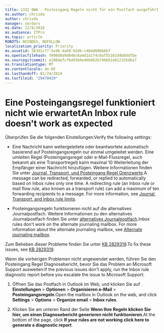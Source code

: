 ```yaml
---
title: 1332 OWA - Posteingang Regeln nicht für ein Postfach ausgeführt werden
ms.author: chrisda
author: chrisda
manager: serdars
ms.date: 12/8/2018
ms.audience: ITPro
ms.topic: article
ROBOTS: NOINDEX, NOFOLLOW
localization_priority: Priority
ms.assetid: 383d1c77-5e4b-4a69-92d6-c404d890b6b7
ms.openlocfilehash: f090d0a9d84bc6a4d1a1f4c0af55102d4b0ddfbe
ms.sourcegitcommit: e2864efcfb493b6e46b662b746661a61232bdba7
ms.translationtype: MT
ms.contentlocale: de-DE
ms.lasthandoff: 01/24/2019
ms.locfileid: "29470429"
---
```

# <a name="an-inbox-rule-doesnt-work-as-expected"></a><span data-ttu-id="8c7e6-102">Eine Posteingangsregel funktioniert nicht wie erwartet</span><span class="sxs-lookup"><span data-stu-id="8c7e6-102">An Inbox rule doesn't work as expected</span></span>

<span data-ttu-id="8c7e6-103">Überprüfen Sie die folgenden Einstellungen:</span><span class="sxs-lookup"><span data-stu-id="8c7e6-103">Verify the following settings:</span></span>
  
- <span data-ttu-id="8c7e6-p101">Eine Nachricht kann weitergeleitete oder beantwortete automatisch basierend auf Posteingangsregeln nur einmal umgeleitet werden. Eine umleiten Regel (Posteingangsregel oder e-Mail-Flussregel, auch bekannt als eine Transportregel) kann maximal 10 Weiterleitung der Empfänger einer Nachricht hinzufügen. Weitere Informationen finden Sie unter [Journal, Transport, und Posteingang Regel Grenzwerte](https://docs.microsoft.com/office365/servicedescriptions/exchange-online-service-description/exchange-online-limits).</span><span class="sxs-lookup"><span data-stu-id="8c7e6-p101">A message can be redirected, forwarded, or replied to automatically based on Inbox rules only one time. A redirecting rule (an Inbox rule or mail flow rule, also known as a transport rule) can add a maximum of ten forwarding recipients to a message. For more information, see [Journal, Transport, and Inbox rule limits](https://docs.microsoft.com/office365/servicedescriptions/exchange-online-service-description/exchange-online-limits).</span></span>
    
- <span data-ttu-id="8c7e6-p102">Posteingangsregeln funktionieren nicht auf die alternatives Journalpostfach. Weitere Informationen zu den alternatives Journalpostfach finden Sie unter [alternatives Journalpostfach](https://docs.microsoft.com/Exchange/security-and-compliance/journaling/journaling#alternate-journaling-mailbox).</span><span class="sxs-lookup"><span data-stu-id="8c7e6-p102">Inbox rules don't work on the alternate journaling mailbox. For more information about the alternate journaling mailbox, see [Alternate journaling mailbox](https://docs.microsoft.com/Exchange/security-and-compliance/journaling/journaling#alternate-journaling-mailbox).</span></span>
    
<span data-ttu-id="8c7e6-109">Zum Beheben dieser Probleme finden Sie unter [KB 2829319](https://support.microsoft.com/kb/2829319).</span><span class="sxs-lookup"><span data-stu-id="8c7e6-109">To fix these issues, see [KB 2829319](https://support.microsoft.com/kb/2829319).</span></span>
  
<span data-ttu-id="8c7e6-110">Wenn die vorherigen Problemen nicht angewendet werden, führen Sie den Posteingang Regel Diagnosebericht, bevor Sie das Problem an Microsoft Support ausweiten:</span><span class="sxs-lookup"><span data-stu-id="8c7e6-110">If the previous issues don't apply, run the Inbox rule diagnostic report before you escalate the issue to Microsoft Support:</span></span>
  
1. <span data-ttu-id="8c7e6-111">Öffnen Sie das Postfach in Outlook im Web, und klicken Sie auf **Einstellungen** \> **Optionen** \> **Organisieren e-Mail** \> **Posteingangsregeln**.</span><span class="sxs-lookup"><span data-stu-id="8c7e6-111">Open the mailbox in Outlook on the web, and click **Settings** \> **Options** \> **Organize email** \> **Inbox rules**.</span></span>
    
2. <span data-ttu-id="8c7e6-112">Klicken Sie am unteren Rand der Seite **Wenn Ihre Regeln klicken Sie hier, um einen Diagnosebericht generieren nicht funktionieren**.</span><span class="sxs-lookup"><span data-stu-id="8c7e6-112">At the bottom of the page, click **If your rules are not working click here to generate a diagnostic report**.</span></span>
    

